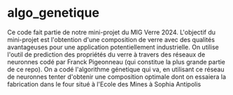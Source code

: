 # algo_genetique
Ce code fait partie de notre mini-projet du MIG Verre 2024. L'objectif du mini-projet est l'obtention d'une composition de verre avec des qualités avantageuses pour une application potentiellement industrielle. 
On utilise l'outil de prediction des propriétés du verre à travers des réseaux de neuronnes codé par Franck Pigeonneau (qui constitue la plus grande partie de ce repo). On a codé l'algorithme génetique qui va, en utilisant ce réseau de neuronnes tenter d'obtenir une composition optimale dont on essaiera la fabrication dans le four situé à l'Ecole des Mines à Sophia Antipolis
